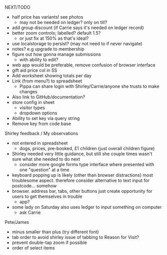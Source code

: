 NEXT/TODO
- half price has variants! see photos
  - may not be needed on ledger? only on till?
- add group discount (if Carrie says it's needed on ledger record)
- better zoom controls; labelled? default 1.5?
  - or just fix at 150% as that's ideal?
- use localstorage to persist? (may not need to if never navigate)
- notes? e.g upgrade to membership
- figure out how gonna manage submissions
  - with ability to edit?
- web app would be preferable, remove confusion of browser interface
- gift aid price col in SS
- Add worksheet showing totals per day
- Link (from menu?) to spreadsheet
  - Pippa can share login with Shirley/Carrie/anyone she trusts to make changes
- Also link to GitHub/documentation?
- store config in sheet
  - visitor types
  - dropdown options
- Ability to set key via query string
- Remove key from code base


Shirley feedback / My observations
- not entered in spreadsheet
  - dogs, prices, pre-booked, £1 children (just overall children figure)
- Shirley needed very little guidance, but still she couple times wasn't sure what she needed to do next
  - consider more google forms type interface where presented with one "question" at a time
- keyboard popping up is likely (other than browser distractions) most troublesome aspect. therefore consider alternative to text input for postcode... somehow
- browser. address bar, tabs, other buttons just create opportunity for users to get themselves in trouble
  - app?
- some lady on Saturday also uses ledger to input something on computer
  - ask Carrie
  
Pete/James
- minus smaller than plus (try different font)
- tab order to avoid shirley issue of tabbing to Reason for Visit?
- prevent double-tap zoom if possible
- order of select items
